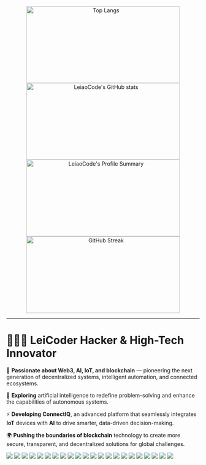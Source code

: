 <div align="center">
  <!-- Top Languages -->
  <img src="https://github-readme-stats.vercel.app/api/top-langs/?username=LeiaoCode&show_icons=true&theme=radical&layout=compact" alt="Top Langs" width="400" height="200"/>

  <!-- GitHub Stats -->
  <img src="https://github-readme-stats.vercel.app/api?username=LeiaoCode&show_icons=true&include_all_commits=true&count_private=true&bg_color=2E3440&text_color=ffffff" alt="LeiaoCode's GitHub stats" width="400" height="200" />

  <!-- Profile Summary -->
  <img src="https://github-profile-summary-cards.vercel.app/api/cards/profile-details?username=LeiaoCode&theme=radical" alt="LeiaoCode's Profile Summary" width="400" height="200"/>

  <!-- GitHub Streak Stats -->
  <img src="https://github-readme-streak-stats.herokuapp.com/?user=LeiaoCode&theme=cobalt" alt="GitHub Streak" width="400" height="200" />
</div>


---

# 🧑🏻‍🚀 LeiCoder Hacker & High-Tech Innovator

🚀 **Passionate about Web3, AI, IoT, and blockchain** — pioneering the next generation of decentralized systems, intelligent automation, and connected ecosystems.

📘 **Exploring** artificial intelligence to redefine problem-solving and enhance the capabilities of autonomous systems.

⚡ **Developing** **ConnectIQ**, an advanced platform that seamlessly integrates **IoT** devices with **AI** to drive smarter, data-driven decision-making.

🌍 **Pushing the boundaries of blockchain** technology to create more secure, transparent, and decentralized solutions for global challenges.



[![](https://img.shields.io/badge/C-000000?style=flat-square&logo=C&logoColor=White)](#)
[![](https://img.shields.io/badge/Java-007396?style=flat-square&logo=OpenJDK&logoColor=white)](#)
[![](https://img.shields.io/badge/Go-blue?style=flat-square&logo=Go&logoColor=white)](#)
[![](https://img.shields.io/badge/Rust-000000?style=flat-square&logo=Rust&logoColor=White)](#)
[![](https://img.shields.io/badge/JavaScript-000000?style=flat-square&logo=JavaScript&logoColor=White)](#)
[![](https://img.shields.io/badge/Linux-000000?style=flat-square&logo=Linux&logoColor=White)](#)
[![](https://img.shields.io/badge/Spring-000000?style=flat-square&logo=spring&logoColor=White)](#)
[![](https://img.shields.io/badge/Quarkus-000000?style=flat-square&logo=quarkus&logoColor=White)](#)
[![](https://img.shields.io/badge/Vue-000000?style=flat-square&logo=vue.js&logoColor=White)](#)
[![](https://img.shields.io/badge/Figma-000000?style=flat-square&logo=figma&logoColor=White)](#)
[![](https://img.shields.io/badge/Podman-000000?style=flat-square&logo=podman&logoColor=White)](#)
[![](https://img.shields.io/badge/WASM-000000?style=flat-square&logo=webassembly&logoColor=White)](#)
[![](https://img.shields.io/badge/Electron-000000?style=flat-square&logo=Electron&logoColor=White)](#)
[![](https://img.shields.io/badge/Git-000000?style=flat-square&logo=Git&logoColor=White)](#)
[![](https://img.shields.io/badge/MySQL-000000?style=flat-square&logo=MySQL&logoColor=yellow)](#)
[![](https://img.shields.io/badge/PostgreSQL-blue?style=flat-square&logo=postgresql&logoColor=white)](#)
[![](https://img.shields.io/badge/Oracle-red?style=flat-square&logo=Oracle&logoColor=white)](#)
[![](https://img.shields.io/badge/Redis-BF2E2A?style=flat-square&logo=Redis&logoColor=white)](#)
[![](https://img.shields.io/badge/Vim-2E8B57?style=flat-square&logo=Vim&logoColor=White)](#)
[![](https://img.shields.io/badge/VSCode-20A2EB?style=flat-square&logo=VisualStudio&logoColor=White)](#)
[![](https://img.shields.io/badge/Eclipse-2B2152?style=flat-square&logo=eclipse&logoColor=White)](#)
[![](https://img.shields.io/badge/IDE-Jetbrains-000000?style=flat-square&logo=jetbrains&logoColor=White)](#)
